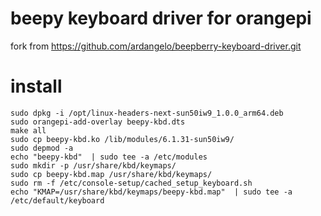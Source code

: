 # beepy keyboard driver for orangepi 

fork from https://github.com/ardangelo/beepberry-keyboard-driver.git

# install


```shell
sudo dpkg -i /opt/linux-headers-next-sun50iw9_1.0.0_arm64.deb
sudo orangepi-add-overlay beepy-kbd.dts  
make all  
sudo cp beepy-kbd.ko /lib/modules/6.1.31-sun50iw9/  
sudo depmod -a
echo "beepy-kbd"  | sudo tee -a /etc/modules
sudo mkdir -p /usr/share/kbd/keymaps/
sudo cp beepy-kbd.map /usr/share/kbd/keymaps/
sudo rm -f /etc/console-setup/cached_setup_keyboard.sh
echo "KMAP=/usr/share/kbd/keymaps/beepy-kbd.map"  | sudo tee -a /etc/default/keyboard

```
